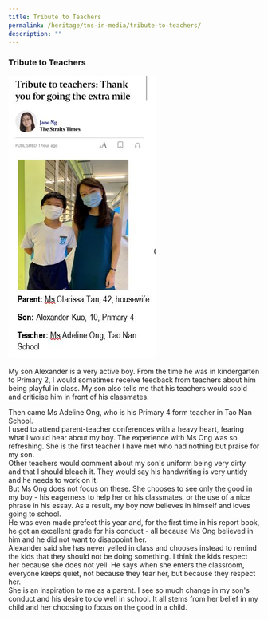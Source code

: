 ```yaml
---
title: Tribute to Teachers
permalink: /heritage/tns-in-media/tribute-to-teachers/
description: ""
---
```

### Tribute to Teachers

![tribute-to-teachers](/images/Heritage/TNS%20in%20Media/img_tribute-to-teachers.JPG)

My son Alexander is a very active boy. From the time he was in kindergarten to Primary 2, I would sometimes receive feedback from teachers about him being playful in class. My son also tells me that his teachers would scold and criticise him in front of his classmates.<br>

Then came Ms Adeline Ong, who is his Primary 4 form teacher in Tao Nan School.
<br>
I used to attend parent-teacher conferences with a heavy heart, fearing what I would hear about my boy. The experience with Ms Ong was so refreshing. She is the first teacher I have met who had nothing but praise for my son.
<br>
Other teachers would comment about my son's uniform being very dirty and that I should bleach it. They would say his handwriting is very untidy and he needs to work on it.
<br>
But Ms Ong does not focus on these. She chooses to see only the good in my boy - his eagerness to help her or his classmates, or the use of a nice phrase in his essay.
As a result, my boy now believes in himself and loves going to school.
<br>
He was even made prefect this year and, for the first time in his report book, he got an excellent grade for his conduct - all because Ms Ong believed in him and he did not want to disappoint her.
<br>
Alexander said she has never yelled in class and chooses instead to remind the kids that they should not be doing something. I think the kids respect her because she does not yell. He says when she enters the classroom, everyone keeps quiet, not because they fear her, but because they respect her.
<br>
She is an inspiration to me as a parent. I see so much change in my son's conduct and his desire to do well in school. It all stems from her belief in my child and her choosing to focus on the good in a child.